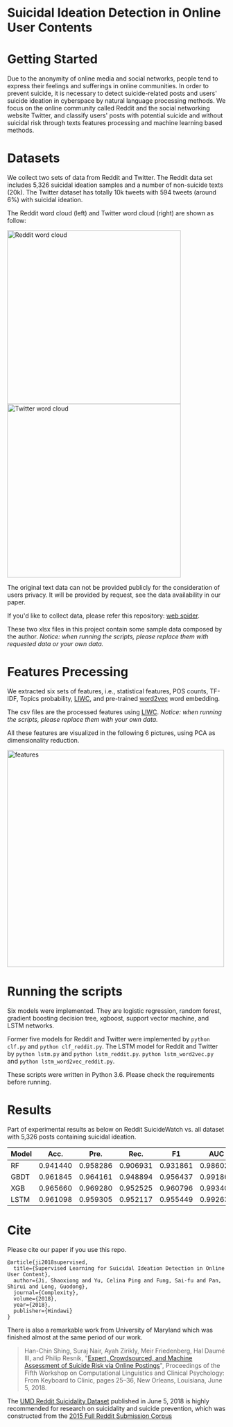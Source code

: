 # Suicidal Ideation Detection in Online User Contents

# Getting Started
Due to the anonymity of online media and social networks, people tend to express their feelings and sufferings in online communities.
In order to prevent suicide, it is necessary to detect suicide-related posts and users' suicide ideation in cyberspace by natural language processing methods.
We focus on the online community called Reddit and the social networking website Twitter, and classify users' posts with potential suicide and without suicidal risk through texts features processing and machine learning based methods.


# Datasets
We collect two sets of data from Reddit and Twitter.
The Reddit data set includes 5,326 suicidal ideation samples and a number of non-suicide texts (20k). The Twitter dataset has totally 10k tweets with 594 tweets (around 6\%) with suicidal ideation.

The Reddit word cloud (left) and Twitter word cloud (right) are shown as follow:

<img width="400" alt="Reddit word cloud" src="https://github.com/shaoxiongji/sw-detection/blob/master/output/reddit.jpg"><img width="400" alt="Twitter word cloud" src="https://github.com/shaoxiongji/sw-detection/blob/master/output/twitter.jpg">

The original text data can not be provided publicly for the consideration of users privacy. It will be provided by request, see the data availability in our paper.

If you'd like to collect data, please refer this repository: [web spider](https://github.com/shaoxiongji/webspider-eda).

These two xlsx files in this project contain some sample data composed by the author.
*Notice: when running the scripts, please replace them with requested data or your own data.*

# Features Precessing
We extracted six sets of features, i.e., statistical features, POS counts, TF-IDF, Topics probability, [LIWC](http://liwc.wpengine.com), and pre-trained [word2vec](https://radimrehurek.com/gensim/models/word2vec.html) word embedding.

The csv files are the processed features using [LIWC](http://liwc.wpengine.com).
*Notice: when running the scripts, please replace them with your own data.*

All these features are visualized in the following 6 pictures, using PCA as dimensionality reduction.

<img width="500" alt="features" src="https://github.com/shaoxiongji/sw-detection/blob/master/output/all.png">

# Running the scripts
Six models were implemented. They are logistic regression, random forest, gradient boosting decision tree, xgboost, support vector machine, and LSTM networks.

Former five models for Reddit and Twitter were implemented by
`python clf.py`
and
`python clf_reddit.py`.
The LSTM model for Reddit and Twitter by
`python lstm.py` and `python lstm_reddit.py`.
`python lstm_word2vec.py` and `python lstm_word2vec_reddit.py`.

These scripts were written in Python 3.6. Please check the requirements before running.

# Results
Part of experimental results as below on Reddit SuicideWatch vs. all dataset with 5,326 posts containing suicidal ideation.
 
| Model	| Acc.	    | Pre.	    | Rec.      |	F1	    | AUC      |
|------ | ------    | ------    | ------    | ------    | ------   |
|RF	    | 0.941440  | 0.958286	| 0.906931	| 0.931861	| 0.986029 |
|GBDT	| 0.961845	| 0.964161	| 0.948894	| 0.956437	| 0.991860 |
|XGB	| 0.965660  | 0.969280	| 0.952525	| 0.960796	| 0.993403 |
|LSTM	| 0.961098	| 0.959305	| 0.952117	| 0.955449	| 0.992637 |

# Cite
Please cite our paper if you use this repo.
```
@article{ji2018supervised,
  title={Supervised Learning for Suicidal Ideation Detection in Online User Content},
  author={Ji, Shaoxiong and Yu, Celina Ping and Fung, Sai-fu and Pan, Shirui and Long, Guodong},
  journal={Complexity},
  volume={2018},
  year={2018},
  publisher={Hindawi}
}
```

There is also a remarkable work from University of Maryland which was finished almost at the same period of our work.

> Han-Chin Shing, Suraj Nair, Ayah Zirikly, Meir Friedenberg, Hal Daumé III, and Philip Resnik, "[Expert, Crowdsourced, and Machine Assessment of Suicide Risk via Online Postings](http://aclweb.org/anthology/W18-0603)", Proceedings of the Fifth Workshop on Computational Linguistics and Clinical Psychology: From Keyboard to Clinic, pages 25–36, New Orleans, Louisiana, June 5, 2018.

The [UMD Reddit Suicidality Dataset](http://users.umiacs.umd.edu/~resnik/umd_reddit_suicidality_dataset.html) published in June 5, 2018 is highly recommended for research on suicidality and suicide prevention, which was constructed from the [2015 Full Reddit Submission Corpus](https://www.reddit.com/r/datasets/comments/3mg812/full_reddit_submission_corpus_now_available_2006/)
